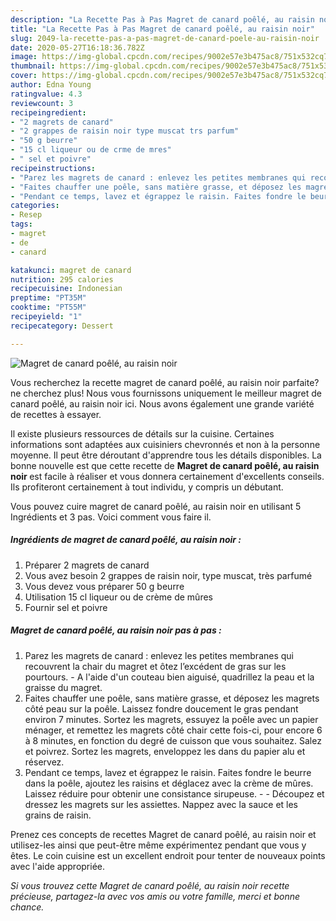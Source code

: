 ```yaml
---
description: "La Recette Pas à Pas Magret de canard poêlé, au raisin noir"
title: "La Recette Pas à Pas Magret de canard poêlé, au raisin noir"
slug: 2049-la-recette-pas-a-pas-magret-de-canard-poele-au-raisin-noir
date: 2020-05-27T16:18:36.782Z
image: https://img-global.cpcdn.com/recipes/9002e57e3b475ac8/751x532cq70/magret-de-canard-poele-au-raisin-noir-photo-principale-de-la-recette.jpg
thumbnail: https://img-global.cpcdn.com/recipes/9002e57e3b475ac8/751x532cq70/magret-de-canard-poele-au-raisin-noir-photo-principale-de-la-recette.jpg
cover: https://img-global.cpcdn.com/recipes/9002e57e3b475ac8/751x532cq70/magret-de-canard-poele-au-raisin-noir-photo-principale-de-la-recette.jpg
author: Edna Young
ratingvalue: 4.3
reviewcount: 3
recipeingredient:
- "2 magrets de canard"
- "2 grappes de raisin noir type muscat trs parfum"
- "50 g beurre"
- "15 cl liqueur ou de crme de mres"
- " sel et poivre"
recipeinstructions:
- "Parez les magrets de canard : enlevez les petites membranes qui recouvrent la chair du magret et ôtez l’excédent de gras sur les pourtours. A l&#39;aide d&#39;un couteau bien aiguisé, quadrillez la peau et la graisse du magret."
- "Faites chauffer une poêle, sans matière grasse, et déposez les magrets côté peau sur la poêle. Laissez fondre doucement le gras pendant environ 7 minutes. Sortez les magrets, essuyez la poêle avec un papier ménager, et remettez les magrets côté chair cette fois-ci, pour encore 6 à 8 minutes, en fonction du degré de cuisson que vous souhaitez. Salez et poivrez. Sortez les magrets, enveloppez les dans du papier alu et réservez."
- "Pendant ce temps, lavez et égrappez le raisin. Faites fondre le beurre dans la poêle, ajoutez les raisins et déglacez avec la crème de mûres. Laissez réduire pour obtenir une consistance sirupeuse.  Découpez et dressez les magrets sur les assiettes. Nappez avec la sauce et les grains de raisin."
categories:
- Resep
tags:
- magret
- de
- canard

katakunci: magret de canard 
nutrition: 295 calories
recipecuisine: Indonesian
preptime: "PT35M"
cooktime: "PT55M"
recipeyield: "1"
recipecategory: Dessert

---
```



![Magret de canard poêlé, au raisin noir](https://img-global.cpcdn.com/recipes/9002e57e3b475ac8/751x532cq70/magret-de-canard-poele-au-raisin-noir-photo-principale-de-la-recette.jpg)

Vous recherchez la recette magret de canard poêlé, au raisin noir parfaite? ne cherchez plus! Nous vous fournissons uniquement le meilleur magret de canard poêlé, au raisin noir ici. Nous avons également une grande variété de recettes à essayer.

Il existe plusieurs ressources de détails sur la cuisine. Certaines informations sont adaptées aux cuisiniers chevronnés et non à la personne moyenne. Il peut être déroutant d'apprendre tous les détails disponibles. La bonne nouvelle est que cette recette de <strong> Magret de canard poêlé, au raisin noir </strong> est facile à réaliser et vous donnera certainement d'excellents conseils. Ils profiteront certainement à tout individu, y compris un débutant.

<!--inarticleads1-->

Vous pouvez cuire magret de canard poêlé, au raisin noir en utilisant 5 Ingrédients et 3 pas. Voici comment vous faire il.

##### Ingrédients de magret de canard poêlé, au raisin noir :

1. Préparer 2 magrets de canard
1. Vous avez besoin 2 grappes de raisin noir, type muscat, très parfumé
1. Vous devez vous préparer 50 g beurre
1. Utilisation 15 cl liqueur ou de crème de mûres
1. Fournir  sel et poivre




<!--inarticleads2-->

##### Magret de canard poêlé, au raisin noir pas à pas :

1. Parez les magrets de canard : enlevez les petites membranes qui recouvrent la chair du magret et ôtez l’excédent de gras sur les pourtours. - A l&#39;aide d&#39;un couteau bien aiguisé, quadrillez la peau et la graisse du magret.
1. Faites chauffer une poêle, sans matière grasse, et déposez les magrets côté peau sur la poêle. Laissez fondre doucement le gras pendant environ 7 minutes. Sortez les magrets, essuyez la poêle avec un papier ménager, et remettez les magrets côté chair cette fois-ci, pour encore 6 à 8 minutes, en fonction du degré de cuisson que vous souhaitez. Salez et poivrez. Sortez les magrets, enveloppez les dans du papier alu et réservez.
1. Pendant ce temps, lavez et égrappez le raisin. Faites fondre le beurre dans la poêle, ajoutez les raisins et déglacez avec la crème de mûres. Laissez réduire pour obtenir une consistance sirupeuse. -  - Découpez et dressez les magrets sur les assiettes. Nappez avec la sauce et les grains de raisin.




<!--inarticleads1-->

<p>
Prenez ces concepts de recettes Magret de canard poêlé, au raisin noir et utilisez-les ainsi que peut-être même expérimentez pendant que vous y êtes. Le coin cuisine est un excellent endroit pour tenter de nouveaux points avec l'aide appropriée.
</p>

<p>
<i>Si vous trouvez cette Magret de canard poêlé, au raisin noir recette précieuse, partagez-la avec vos amis ou votre famille, merci et bonne chance.</i>
</p>
